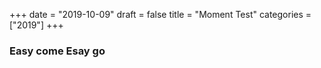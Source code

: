 +++
date = "2019-10-09"
draft = false
title = "Moment Test"
categories = ["2019"]
+++


### Easy come Esay go
